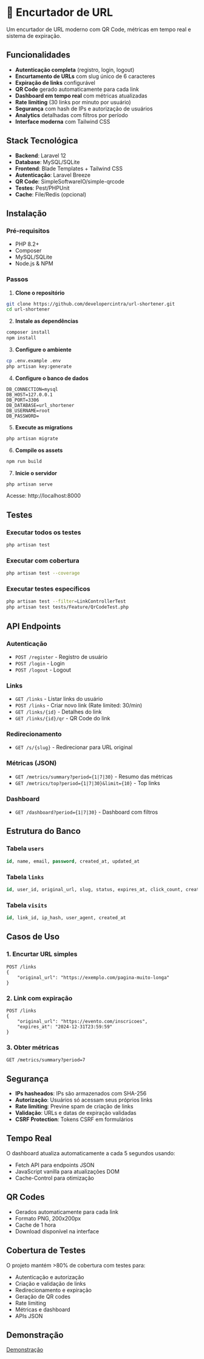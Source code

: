 # 🔗 Encurtador de URL

Um encurtador de URL moderno com QR Code, métricas em tempo real e sistema de expiração.

## Funcionalidades

-  **Autenticação completa** (registro, login, logout)
-  **Encurtamento de URLs** com slug único de 6 caracteres
-  **Expiração de links** configurável
-  **QR Code** gerado automaticamente para cada link
-  **Dashboard em tempo real** com métricas atualizadas
-  **Rate limiting** (30 links por minuto por usuário)
-  **Segurança** com hash de IPs e autorização de usuários
-  **Analytics** detalhadas com filtros por período
-  **Interface moderna** com Tailwind CSS

## Stack Tecnológica

- **Backend**: Laravel 12
- **Database**: MySQL/SQLite
- **Frontend**: Blade Templates + Tailwind CSS
- **Autenticação**: Laravel Breeze
- **QR Code**: SimpleSoftwareIO/simple-qrcode
- **Testes**: Pest/PHPUnit
- **Cache**: File/Redis (opcional)

## Instalação

### Pré-requisitos

- PHP 8.2+
- Composer
- MySQL/SQLite
- Node.js & NPM

### Passos

1. **Clone o repositório**
```bash
git clone https://github.com/developercintra/url-shortener.git
cd url-shortener
```

2. **Instale as dependências**
```bash
composer install
npm install
```

3. **Configure o ambiente**
```bash
cp .env.example .env
php artisan key:generate
```

4. **Configure o banco de dados**
```env
DB_CONNECTION=mysql
DB_HOST=127.0.0.1
DB_PORT=3306
DB_DATABASE=url_shortener
DB_USERNAME=root
DB_PASSWORD=
```

5. **Execute as migrations**
```bash
php artisan migrate
```

6. **Compile os assets**
```bash
npm run build
```

7. **Inicie o servidor**
```bash
php artisan serve
```

Acesse: http://localhost:8000

## Testes

### Executar todos os testes
```bash
php artisan test
```

### Executar com cobertura
```bash
php artisan test --coverage
```

### Executar testes específicos
```bash
php artisan test --filter=LinkControllerTest
php artisan test tests/Feature/QrCodeTest.php
```

## API Endpoints

### Autenticação
- `POST /register` - Registro de usuário
- `POST /login` - Login
- `POST /logout` - Logout

### Links
- `GET /links` - Listar links do usuário
- `POST /links` - Criar novo link (Rate limited: 30/min)
- `GET /links/{id}` - Detalhes do link
- `GET /links/{id}/qr` - QR Code do link

### Redirecionamento
- `GET /s/{slug}` - Redirecionar para URL original

### Métricas (JSON)
- `GET /metrics/summary?period={1|7|30}` - Resumo das métricas
- `GET /metrics/top?period={1|7|30}&limit={10}` - Top links

### Dashboard
- `GET /dashboard?period={1|7|30}` - Dashboard com filtros

## Estrutura do Banco

### Tabela `users`
```sql
id, name, email, password, created_at, updated_at
```

### Tabela `links`
```sql
id, user_id, original_url, slug, status, expires_at, click_count, created_at, updated_at
```

### Tabela `visits`
```sql
id, link_id, ip_hash, user_agent, created_at
```

## Casos de Uso

### 1. Encurtar URL simples
```http
POST /links
{
    "original_url": "https://exemplo.com/pagina-muito-longa"
}
```

### 2. Link com expiração
```http
POST /links
{
    "original_url": "https://evento.com/inscricoes",
    "expires_at": "2024-12-31T23:59:59"
}
```

### 3. Obter métricas
```http
GET /metrics/summary?period=7
```

## Segurança

- **IPs hasheados**: IPs são armazenados com SHA-256
- **Autorização**: Usuários só acessam seus próprios links
- **Rate limiting**: Previne spam de criação de links
- **Validação**: URLs e datas de expiração validadas
- **CSRF Protection**: Tokens CSRF em formulários

## Tempo Real

O dashboard atualiza automaticamente a cada 5 segundos usando:
- Fetch API para endpoints JSON
- JavaScript vanilla para atualizações DOM
- Cache-Control para otimização

## QR Codes

- Gerados automaticamente para cada link
- Formato PNG, 200x200px
- Cache de 1 hora
- Download disponível na interface

## Cobertura de Testes

O projeto mantém >80% de cobertura com testes para:

- Autenticação e autorização
- Criação e validação de links
- Redirecionamento e expiração
- Geração de QR codes
- Rate limiting
- Métricas e dashboard
- APIs JSON

## Demonstração 
[Demonstração](https://github.com/developercintra/encurta-url/releases/download/video/2025-08-27.23-43-38.mp4)
